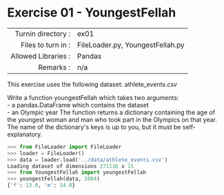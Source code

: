 # Exercise 01 - YoungestFellah

|                         |                    |
| -----------------------:| ------------------ |
|   Turnin directory :    |  ex01              |
|   Files to turn in :    |  FileLoader.py, YoungestFellah.py |
|   Allowed Libraries :   |  Pandas            |
|   Remarks :             |  n/a               |

This exercise uses the following dataset: athlete_events.csv

Write a function youngestFellah which takes two arguments:  
	- a pandas.DataFrame which contains the dataset  
	- an Olympic year
The function returns a dictionary containing the age of the youngest woman and man who took part in the Olympics on that year. The name of the dictionary's keys is up to you, but it must be self-explanatory.

```python
>>> from FileLoader import FileLoader
>>> loader = FileLoader()
>>> data = loader.load('../data/athlete_events.csv')
Loading dataset of dimensions 271116 x 15
>>> from YoungestFellah import youngestFellah
>>> youngestFellah(data, 2004)
{'f': 13.0, 'm': 14.0}
```
